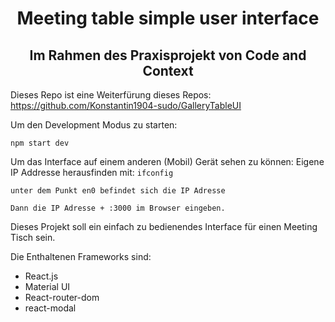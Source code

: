 <h1 align="center">
Meeting table simple user interface
</h1>
<h2 align="center">
Im Rahmen des Praxisprojekt von Code and Context
</h2>

Dieses Repo ist eine Weiterfürung dieses Repos: https://github.com/Konstantin1904-sudo/GalleryTableUI

Um den Development Modus zu starten:

```
npm start dev
```

Um das Interface auf einem anderen (Mobil) Gerät sehen zu können:
    Eigene IP Addresse herausfinden mit:
    ```
    ifconfig
    ```
    
    unter dem Punkt en0 befindet sich die IP Adresse
    
    Dann die IP Adresse + :3000 im Browser eingeben. 

Dieses Projekt soll ein einfach zu bedienendes Interface für einen Meeting Tisch sein.

Die Enthaltenen Frameworks sind:

* React.js
* Material UI
* React-router-dom
* react-modal
  